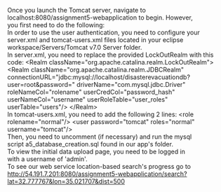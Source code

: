Once you launch the Tomcat server, navigate to localhost:8080/assignment5-webapplication to begin. However,  
you first need to do the following:   
In order to use the user authentication, you need to configure your server.xml and tomcat-users.xml files located in your eclipse workspace/Servers/Tomcat v7.0 Server folder.  
In server.xml, you need to replace the provided LockOutRealm with this code:
      &lt;Realm className="org.apache.catalina.realm.LockOutRealm"&gt;
  	  &lt;Realm className="org.apache.catalina.realm.JDBCRealm" connectionURL="jdbc:mysql://localhost/disasterevacuationdb?user=root&amp;password=" driverName="com.mysql.jdbc.Driver" roleNameCol="rolename" userCredCol="password\_hash" userNameCol="username" userRoleTable="user\_roles" userTable="users"/&gt;
      &lt;/Realm&gt;  
In tomcat-users.xml, you need to add the following 2 lines:
  &lt;role rolename="normal"/&gt;
  &lt;user password="tomcat" roles="normal" username="tomcat"/&gt;  
Then, you need to uncomment (if necessary) and run the mysql  
script a5\_database\_creation.sql found in our app's folder.  
To view the initial data upload page, you need to be logged in  
with a username of 'admin'.  
To see our web service location-based search's progress go to  
http://54.191.7.201:8080/assignment5-webapplication/search?lat=32.777767&lon=35.021707&dist=500